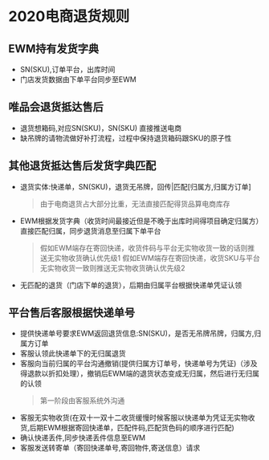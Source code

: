 # 2020电商退货规则
## EWM持有发货字典
- SN(SKU),订单平台，出库时间
- 门店发货数据由下单平台同步至EWM
## 唯品会退货抵达售后
- 退货想箱码,对应SN(SKU)，SN(SKU) 直接推送电商
- 缺吊牌的请物流做好补打流程，过程中保持退货箱码跟SKU的原子性
## 其他退货抵达售后发货字典匹配
- 退货实体:快递单，SN(SKU)，退货无吊牌，回传|匹配[归属方,归属方订单]
  >由于电商退货占大部分比重，无法直接匹配得货品算电商库存
- EWM根据发货字典（收货时间最接近但是不晚于出库时间得项目确定归属方）直接匹配归属，同步退货消息至归属下单平台
  >假如EWM端存在寄回快递，收货件码与平台无实物收货一致的话则推送无实物收货确认优先级1
  >假如EWM端存在寄回快递，收货SKU与平台无实物收货一致则推送无实物收货确认优先级2
- 无匹配的退货（门店下单的退货），后期由归属平台根据快递单凭证认领
  
## 平台售后客服根据快递单号
- 提供快递单号要求EWM返回退货信息:SN(SKU)，是否无吊牌吊牌，归属方,归属方订单
- 客服认领此快递单下的无归属退货
- 客服向当前归属的平台沟通撤销(提供归属方订单号，快递单号为凭证)（涉及得退款以折扣处理），撤销后EWM端的退货状态变成无归属，然后进行无归属的认领
  >第一阶段由客服系统外沟通
- 客服无实物收货(在双十一双十二收货缓慢时候客服以快递单为凭证无实物收货,后期EWM根据寄回快递单，匹配件码,匹配货色码的顺序进行匹配)
- 确认快递丢件,同步快递丢件信息至EWM
- 客服发送转寄单（寄回快递单号,寄回物件,寄送信息）请求
  

   
